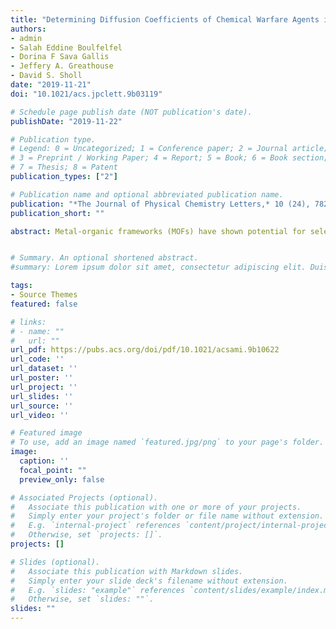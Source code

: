 ```yaml
---
title: "Determining Diffusion Coefficients of Chemical Warfare Agents in Metal-Organic Frameworks"
authors:
- admin
- Salah Eddine Boulfelfel
- Dorina F Sava Gallis
- Jeffery A. Greathouse
- David S. Sholl
date: "2019-11-21"
doi: "10.1021/acs.jpclett.9b03119"

# Schedule page publish date (NOT publication's date).
publishDate: "2019-11-22"

# Publication type.
# Legend: 0 = Uncategorized; 1 = Conference paper; 2 = Journal article;
# 3 = Preprint / Working Paper; 4 = Report; 5 = Book; 6 = Book section;
# 7 = Thesis; 8 = Patent
publication_types: ["2"]

# Publication name and optional abbreviated publication name.
publication: "*The Journal of Physical Chemistry Letters,* 10 (24), 7823-7830"
publication_short: ""

abstract: Metal-organic frameworks (MOFs) have shown potential for selective capture of chemical warfare agents (CWAs). To determine characteristic adsorption times, the kinetics of CWAs uptake in MOFs must be known. Here, we calculate diffusion coefficients of the CWA sarin and simulants in prototypical MOFs using molecular simulations. Sarin can diffuse throughout a one micron crystal in less than a second in MIL-47 and Cu-BTC but this process takes more than 3 hours in ZIF-8 and UiO-66. A simple estimate based on Knudsen diffusion is able to describe diffusion of sarin in MIL-47 but fails to do so in other MOFs. This work has implications in designing devices to detect and capture CWAs.


# Summary. An optional shortened abstract.
#summary: Lorem ipsum dolor sit amet, consectetur adipiscing elit. Duis posuere tellus ac convallis placerat. Proin tincidunt magna sed ex #sollicitudin condimentum.

tags:
- Source Themes
featured: false

# links:
# - name: ""
#   url: ""
url_pdf: https://pubs.acs.org/doi/pdf/10.1021/acsami.9b10622
url_code: ''
url_dataset: ''
url_poster: ''
url_project: ''
url_slides: ''
url_source: ''
url_video: ''

# Featured image
# To use, add an image named `featured.jpg/png` to your page's folder.
image:
  caption: ''
  focal_point: ""
  preview_only: false

# Associated Projects (optional).
#   Associate this publication with one or more of your projects.
#   Simply enter your project's folder or file name without extension.
#   E.g. `internal-project` references `content/project/internal-project/index.md`.
#   Otherwise, set `projects: []`.
projects: []

# Slides (optional).
#   Associate this publication with Markdown slides.
#   Simply enter your slide deck's filename without extension.
#   E.g. `slides: "example"` references `content/slides/example/index.md`.
#   Otherwise, set `slides: ""`.
slides: ""
---
```



